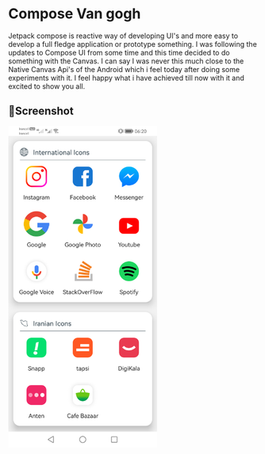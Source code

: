 # Compose Van gogh
Jetpack compose is reactive way of developing UI's and more easy to develop a full fledge application or prototype something. 
I was following the updates to Compose UI from some time and this time decided to do something with the Canvas. I can say I was never this much close to the Native Canvas Api's of the Android which i feel today after doing some experiments with it. I feel happy what i have achieved till now with it and excited to show you all.

## 📱Screenshot
<img src="https://github.com/itsAmirhossein/ComposeVanGogh/blob/master/screenshots/Screenshot.png" height="649" width="300">
